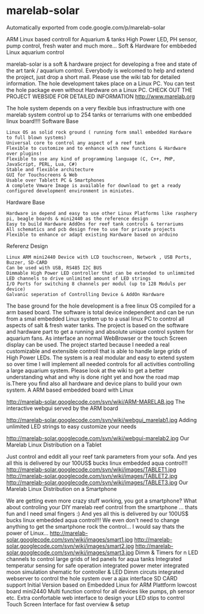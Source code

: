 # marelab-solar
Automatically exported from code.google.com/p/marelab-solar



ARM Linux based controll for Aquarium & tanks High Power LED, PH sensor, pump control, fresh water and much more...
Soft & Hardware for embbeded Linux aquarium control

marelab-solar is a soft & hardware project for developing a free and state of the art tank / aquarium control. Everybody is welcomed to help and extend the project, just drop a short mail. Please use the wiki tab for detailed information. The hole development takes place on a Linux PC. You can test the hole package even without Hardware on a Linux PC.
CHECK OUT THE PROJECT WEBSIDE FOR DETAILED INFORMATION
http://www.marelab.org

The hole system depends on a very flexible bus infrastructure with one marelab system control up to 254 tanks or terrariums with one embedded linux board!!!!
Software Base

    Linux OS as solid rock ground ( running form small embedded Hardware to full blown systems)
    Universal core to control any aspect of a reef tank
    Flexible to customize and to enhance with new functions & Hardware over plugins!
    Flexible to use any kind of programming language (C, C++, PHP, JavaScript, PERL, Lua, C#)
    Stable and flexible architecture
    GUI for Touchscreens & Web
    Usable over Tablett PC & Smartphones
    A complete Vmware Image is available for download to get a ready configured development environment in miniutes.

Hardware Base

    Hardware in depend and easy to use other Linux Platforms like rasphery pi, beagle boards & mini2440 as the reference design
    Easy to build Hardware AddOns for reef tank controls & terrariums
    All schematics and pcb design free to use for private projects
    Flexible to enhance or adapt existing Hardware based on arduino

Referenz Design

    Linux ARM mini2440 Device with LCD touchscreen, Network , USB Ports, Buzzer, SD-CARD
    Can be used with USB, RS485 I2C BUS
    Dimmable High Power LED controller that can be extended to unlimmited LED channels to drive unlimited amount of LED strings
    I/O Ports for switching 8 channels per modul (up to 128 Moduls per device)
    Galvanic seperation of Controlling Device & AddOn Hardware

The base ground for the hole development is a free linux OS compiled for a arm based board. The software is total device independent and can be run from a smal embedded Linux system up to a usal linux PC to control all aspects of salt & fresh water tanks. The project is based on the software and hardware part to get a running and absolute unique control system for aquarium fans. As interface an normal WebBrowser or the touch Screen display can be used. The project started because I needed a real customizable and extensible controll that is able to handle large grids of High Power LEDs. The system is a real modular and easy to extend system so over time I will implement all needed controls for all activities controlling a large aquarium system. Please look at the wiki to get a better understanding what and why is done right yet and how the road map is.There you find also all hardware and device plans to build your own system.
A ARM based embedded board with Linux

http://marelab-solar.googlecode.com/svn/wiki/ARM-MARELAB.jpg
The interactive webgui served by the ARM board

http://marelab-solar.googlecode.com/svn/wiki/webgui_marelab1.jpg
Adding unlimited LED strings to easy customize your needs

http://marelab-solar.googlecode.com/svn/wiki/webgui-marelab2.jpg
Our Marelab Linux Distribution on a Tablet

Just control and eddit all your reef tank parameters from your sofa. And yes all this is delivered by our 100US$ bucks linux embedded aqua control!!! http://marelab-solar.googlecode.com/svn/wiki/images/TABLET1.jpg http://marelab-solar.googlecode.com/svn/wiki/images/TABLET2.jpg http://marelab-solar.googlecode.com/svn/wiki/images/TABLET3.jpg
Our Marelab Linux Distribution on a Smartphone

We are getting even more crazy stuff working, you got a smartphone? What about controling your DIY marelab reef control from the smartphone ... thats fun and I need smal fingers :) And yes all this is delivered by our 100US$ bucks linux embedded aqua control!!! We even don't need to change anything to get the smartphone rock the control... I would say thats the power of Linux... http://marelab-solar.googlecode.com/svn/wiki/images/smart1.jpg http://marelab-solar.googlecode.com/svn/wiki/images/smart2.jpg http://marelab-solar.googlecode.com/svn/wiki/images/smart3.jpg
Dimm & Timers for n LED channels to control large grids of led panels for aqua tanks
Integrated temperatur sensing for safe operation
integrated power meter
integrated moon simulation
shematic for controller & LED Dimm circuts
integrated webserver to control the hole system over a ajax interface
SD CARD support
Initial Version based on Embedded Linux for ARM
Plattform lowcost board mini2440
Multi function control for all devices like pumps, ph sensor etc.
Extra confortable web interface to design your LED stips to control
Touch Screen Interface for fast overview & setup
